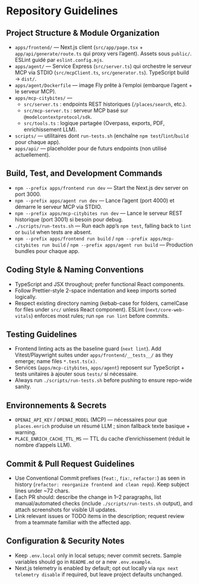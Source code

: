 # Repository Guidelines

## Project Structure & Module Organization
- `apps/frontend/` — Next.js client (`src/app/page.tsx` + `app/api/generate/route.ts` qui proxy vers l’agent). Assets sous `public/`. ESLint guidé par `eslint.config.mjs`.
- `apps/agent/` — Service Express (`src/server.ts`) qui orchestre le serveur MCP via STDIO (`src/mcpClient.ts`, `src/generator.ts`). TypeScript build → `dist/`.
- `apps/agent/Dockerfile` — image Fly prête à l’emploi (embarque l’agent + le serveur MCP).
- `apps/mcp-citybites/` —
  - `src/server.ts` : endpoints REST historiques (`/places/search`, etc.).
  - `src/mcp-server.ts` : serveur MCP basé sur `@modelcontextprotocol/sdk`.
  - `src/tools.ts` : logique partagée (Overpass, exports, PDF, enrichissement LLM).
- `scripts/` — utilitaires dont `run-tests.sh` (enchaîne `npm test`/`lint`/`build` pour chaque app).
- `apps/api/` — placeholder pour de futurs endpoints (non utilisé actuellement).

## Build, Test, and Development Commands
- `npm --prefix apps/frontend run dev` — Start the Next.js dev server on port 3000.
- `npm --prefix apps/agent run dev` — Lance l’agent (port 4000) et démarre le serveur MCP via STDIO.
- `npm --prefix apps/mcp-citybites run dev` — Lance le serveur REST historique (port 3001) si besoin pour debug.
- `./scripts/run-tests.sh` — Run each app’s `npm test`, falling back to `lint` or `build` when tests are absent.
- `npm --prefix apps/frontend run build` / `npm --prefix apps/mcp-citybites run build` / `npm --prefix apps/agent run build` — Production bundles pour chaque app.

## Coding Style & Naming Conventions
- TypeScript and JSX throughout; prefer functional React components.
- Follow Prettier-style 2-space indentation and keep imports sorted logically.
- Respect existing directory naming (kebab-case for folders, camelCase for files under `src/` unless React component). ESLint (`next/core-web-vitals`) enforces most rules; run `npm run lint` before commits.

## Testing Guidelines
- Frontend linting acts as the baseline guard (`next lint`). Add Vitest/Playwright suites under `apps/frontend/__tests__/` as they emerge; name files `*.test.ts(x)`.
- Services (`apps/mcp-citybites`, `apps/agent`) reposent sur TypeScript + tests unitaires à ajouter sous `tests/` si nécessaire.
- Always run `./scripts/run-tests.sh` before pushing to ensure repo-wide sanity.

## Environnements & Secrets

- `OPENAI_API_KEY` / `OPENAI_MODEL` (MCP) — nécessaires pour que `places.enrich` produise un résumé LLM ; sinon fallback texte basique + warning.
- `PLACE_ENRICH_CACHE_TTL_MS` — TTL du cache d’enrichissement (réduit le nombre d’appels LLM).

## Commit & Pull Request Guidelines
- Use Conventional Commit prefixes (`feat:`, `fix:`, `refactor:`) as seen in history (`refactor: reorganize frontend and clean repo`). Keep subject lines under ~72 chars.
- Each PR should: describe the change in 1–2 paragraphs, list manual/automated checks (include `./scripts/run-tests.sh` output), and attach screenshots for visible UI updates.
- Link relevant issues or TODO items in the description; request review from a teammate familiar with the affected app.

## Configuration & Security Notes
- Keep `.env.local` only in local setups; never commit secrets. Sample variables should go in `README.md` or a new `.env.example`.
- Next.js telemetry is enabled by default; opt out locally via `npx next telemetry disable` if required, but leave project defaults unchanged.
